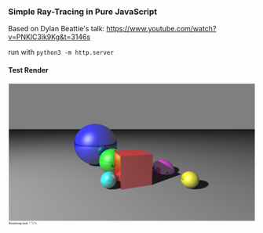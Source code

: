 ### Simple Ray-Tracing in Pure JavaScript

Based on Dylan Beattie's talk: https://www.youtube.com/watch?v=PNKlC3lk9Kg&t=3146s

run with `python3 -m http.server`

#### Test Render
![Render result](img/raytrace-js.png)
